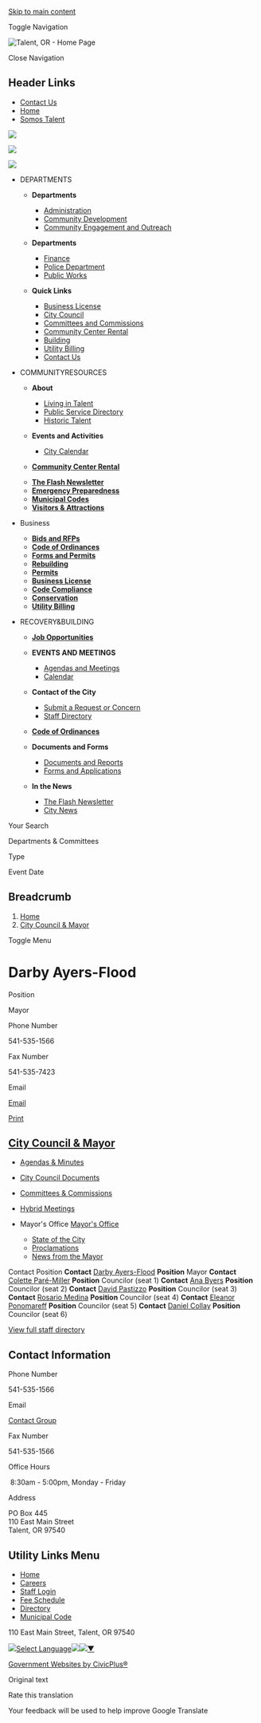 [Skip to main content](https://www.cityoftalent.org/council-mayor/directory-listing/darby-ayers-flood/)

Toggle Navigation

![Talent, OR - Home Page](https://www.cityoftalent.org/sites/g/files/vyhlif13561/files/ord7talent_logo-old_0.png)

Close Navigation

## Header Links

- [Contact Us](https://www.cityoftalent.org/community/page/contact-us)
- [Home](https://www.cityoftalent.org)
- [Somos Talent](https://www.cityoftalent.org/community-engagement-outreach/page/somos-talent)

![](https://www.cityoftalent.org/themes/custom/talentor/talentor_theme/dist/images/social/facebook.png)

![](https://www.cityoftalent.org/themes/custom/talentor/talentor_theme/dist/images/social/youtube.png)

![](https://www.cityoftalent.org/themes/custom/talentor/talentor_theme/dist/images/social/twitter.png)

- DEPARTMENTS
  
  - **Departments**
    
    - [Administration](https://www.cityoftalent.org/node/74)
    - [Community Development](https://www.cityoftalent.org/node/2216)
    - [Community Engagement and Outreach](https://www.cityoftalent.org/node/5231)
  
  <!--THE END-->
  
  - **Departments**
    
    - [Finance](https://www.cityoftalent.org/node/92)
    - [Police Department](https://www.cityoftalent.org/node/141)
    - [Public Works](https://www.cityoftalent.org/node/149)
  
  <!--THE END-->
  
  - **Quick Links**
    
    - [Business License](https://www.cityoftalent.org/node/5276)
    - [City Council](https://www.cityoftalent.org/node/2221)
    - [Committees and Commissions](https://www.cityoftalent.org/node/80)
    - [Community Center Rental](https://www.cityoftalent.org/node/5272)
    - [Building](https://www.cityoftalent.org/node/2326)
    - [Utility Billing](https://www.cityoftalent.org/node/2232)
    - [Contact Us](https://www.cityoftalent.org/contact-us)
  
  <!--THE END-->
- COMMUNITYRESOURCES
  
  - **About**
    
    - [Living in Talent](https://www.cityoftalent.org/node/2638)
    - [Public Service Directory](https://www.cityoftalent.org/node/2639)
    - [Historic Talent](https://www.cityoftalent.org/node/2641)
  
  <!--THE END-->
  
  - **Events and Activities**
    
    - [City Calendar](https://www.cityoftalent.org/calendar)
  - [**Community Center Rental**](https://www.cityoftalent.org/node/5272)
  
  <!--THE END-->
  
  - [**The Flash Newsletter**](https://www.cityoftalent.org/node/2642)
  - [**Emergency Preparedness**](https://www.cityoftalent.org/node/5191)
  - [**Municipal Codes**](https://www.cityoftalent.org/node/2643)
  - [**Visitors &amp; Attractions**](https://www.cityoftalent.org/node/2640)
  
  <!--THE END-->
- Business
  
  - [**Bids and RFPs**](https://www.cityoftalent.org/rfps)
  - [**Code of Ordinances**](https://www.cityoftalent.org/node/2643)
  - [**Forms and Permits**](https://www.cityoftalent.org/forms)
  
  <!--THE END-->
  
  - [**Rebuilding**](https://www.cityoftalent.org/node/2346)
  - [**Permits**](https://www.cityoftalent.org/node/2332)
  - [**Business License**](https://www.cityoftalent.org/node/5276)
  
  <!--THE END-->
  
  - [**Code Compliance**](https://www.cityoftalent.org/node/2361)
  - [**Conservation**](https://www.cityoftalent.org/node/2357)
  - [**Utility Billing**](https://www.cityoftalent.org/node/2232)
  
  <!--THE END-->
- RECOVERY&amp;BUILDING
  
  - [**Job Opportunities**](https://www.cityoftalent.org/jobs)
  - **EVENTS AND MEETINGS**
    
    - [Agendas and Meetings](https://www.cityoftalent.org/meetings)
    - [Calendar](https://www.cityoftalent.org/calendar)
  
  <!--THE END-->
  
  - **Contact of the City**
    
    - [Submit a Request or Concern](https://www.cityoftalent.org/contact-us)
    - [Staff Directory](https://www.cityoftalent.org/directory)
  - [**Code of Ordinances**](https://www.cityoftalent.org/node/2643)
  - **Documents and Forms**
    
    - [Documents and Reports](https://www.cityoftalent.org/document-library)
    - [Forms and Applications](https://www.cityoftalent.org/forms)
  
  <!--THE END-->
  
  - **In the News**
    
    - [The Flash Newsletter](https://www.cityoftalent.org/node/2642)
    - [City News](https://www.cityoftalent.org/news)
  
  <!--THE END-->

Your Search

Departments &amp; Committees

Type

Event Date

## Breadcrumb

1. [Home](https://www.cityoftalent.org)
2. [City Council &amp; Mayor](https://www.cityoftalent.org/council-mayor)

Toggle Menu

# Darby Ayers-Flood

Position

Mayor

Phone Number

541-535-1566

Fax Number

541-535-7423

Email

[Email](https://www.cityoftalent.org/email-contact/node/5198/field_email "Email Darby  Ayers-Flood (opens in a new window)")

[Print](https://www.cityoftalent.org/print/pdf/node/5198)

## [City Council &amp; Mayor](https://www.cityoftalent.org/council-mayor)

- [Agendas &amp; Minutes](https://www.cityoftalent.org/meetings?field_smart_date_value_1=&field_smart_date_end_value=&combine=&department=2221&boards-commissions=All)
- [City Council Documents](https://www.cityoftalent.org/council-mayor/page/city-council-documents)
- [Committees &amp; Commissions](https://www.cityoftalent.org/bc)
- [Hybrid Meetings](https://www.cityoftalent.org/council-mayor/page/hybrid-meetings)
- Mayor's Office [Mayor's Office](https://www.cityoftalent.org/council-mayor/page/mayors-office)
  
  - [State of the City](https://www.cityoftalent.org/council-mayor/page/state-city)
  - [Proclamations](https://www.cityoftalent.org/council-mayor/page/proclamations)
  - [News from the Mayor](https://www.cityoftalent.org/council-mayor/page/news-mayor)

Contact Position **Contact** [Darby Ayers-Flood](https://www.cityoftalent.org/council-mayor/directory-listing/darby-ayers-flood) **Position** Mayor **Contact** [Colette Paré-Miller](https://www.cityoftalent.org/council-mayor/directory-listing/colette-pare-miller) **Position** Councilor (seat 1) **Contact** [Ana Byers](https://www.cityoftalent.org/council-mayor/directory-listing/ana-byers) **Position** Councilor (seat 2) **Contact** [David Pastizzo](https://www.cityoftalent.org/council-mayor/directory-listing/david-pastizzo) **Position** Councilor (seat 3) **Contact** [Rosario Medina](https://www.cityoftalent.org/council-mayor/directory-listing/rosario-medina) **Position** Councilor (seat 4) **Contact** [Eleanor Ponomareff](https://www.cityoftalent.org/council-mayor/directory-listing/eleanor-ponomareff) **Position** Councilor (seat 5) **Contact** [Daniel Collay](https://www.cityoftalent.org/council-mayor/directory-listing/daniel-collay) **Position** Councilor (seat 6)

[View full staff directory](https://www.cityoftalent.org/directory)

## Contact Information

Phone Number

541-535-1566

Email

[Contact Group](https://www.cityoftalent.org/email-contact/node/2221/field_email/contact_information "(opens in a new window)")

Fax Number

541-535-1566

Office Hours

 8:30am - 5:00pm, Monday - Friday

Address

PO Box 445  
110 East Main Street  
Talent, OR 97540

## Utility Links Menu

- [Home](https://www.cityoftalent.org)
- [Careers](https://www.cityoftalent.org/jobs)
- [Staff Login](https://www.cityoftalent.org/login?destination=%2Fcouncil-mayor%2Fdirectory-listing%2Fdarby-ayers-flood)
- [Fee Schedule](https://www.cityoftalent.org/development/page/applications-permits-fees)
- [Directory](https://www.cityoftalent.org/directory)
- [Municipal Code](https://talent.municipal.codes " (opens in a new window)")

110 East Main Street, Talent, OR 97540

![](https://www.google.com/images/cleardot.gif)[Select Language![](https://www.google.com/images/cleardot.gif)​![](https://www.google.com/images/cleardot.gif)▼](https://www.cityoftalent.org/council-mayor/directory-listing/darby-ayers-flood)

[Government Websites by CivicPlus®](https://www.civicplus.com "(opens in a new window)")

Original text

Rate this translation

Your feedback will be used to help improve Google Translate